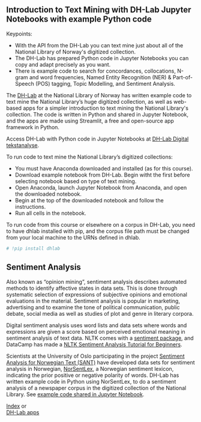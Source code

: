 ## Introduction to Text Mining with DH-Lab Jupyter Notebooks with example Python code 

Keypoints:
- With the API from the DH-Lab you can text mine just about all of the National Library of Norway's digitized collection.
- The DH-Lab has prepared Python code in Jupyter Notebooks you can copy and adapt precisely as you want.
- There is example code to search for concordances, collocations, N-gram and word frequencies, Named Entity Recognition (NER) & Part-of-Speech (POS) tagging, Topic Modelling, and Sentiment Analysis.

The [DH-Lab](https://www.nb.no/dh-lab/) at the National Library of Norway has written example code to text mine the National Library’s huge digitized collection, as well as web-based apps for a simpler introduction to text mining the National Library's collection. The code is written in Python and shared in Jupyter Notebook, and the apps are made using Streamlit, a free and open-source app framework in Python.

Access DH-Lab with Python code in Jupyter Notebooks at [DH-Lab Digital tekstanalyse](https://www.nb.no/dh-lab/digital-tekstanalyse/).

To run code to text mine the National Library’s digitized collections:
- You must have Anaconda downloaded and installed (as for this course).
- Download example notebook from DH-Lab. Begin witht the first before selecting notebook based on type of text mining.
- Open Anaconda, launch Jupyter Notebook from Anaconda, and open the downloaded notebook. 
- Begin at the top of the downloaded notebook and follow the instructions. 
- Run all cells in the notebook.

To run code from this course or elsewhere on a corpus in DH-Lab, you need to have dhlab installed with pip, and the corpus file path must be changed from your local machine to the URNs defined in dhlab.   


```python
# !pip install dhlab
```

## Sentiment Analysis

Also known as “opinion mining”, sentiment analysis describes automated methods to identify affective states in data sets. This is done through systematic selection of expressions of subjective opinions and emotional evaluations in the material. Sentiment analysis is popular in marketing, advertising and to examine the tone of political communication, public debate, social media as well as studies of plot and genre in literary corpora. 

Digital sentiment analysis uses word lists and data sets where words and expressions are given a score based on perceived emotional meaning in sentiment analysis of text data. NLTK comes with a [sentiment package](https://www.nltk.org/api/nltk.sentiment.html), and DataCamp has made a [NLTK Sentiment Analysis Tutorial for Beginners](https://www.datacamp.com/tutorial/text-analytics-beginners-nltk). 

Scientists at the University of Oslo participating in the project [Sentiment Analysis for Norwegian Text (SANT)](https://www.mn.uio.no/ifi/english/research/projects/sant/) have developed data sets for sentiment analysis in Norwegian, [NorSentLex](https://www.mn.uio.no/ifi/english/research/projects/sant/news/new-sant-resources.html), a Norwegian sentiment lexicon, indicating the prior positive or negative polarity of words. DH-Lab has written example code in Python using NorSentLex, to do a sentiment analysis of a newspaper corpus in the digitized collection of the National Library. See [example code shared in Jupyter Notebook](https://nationallibraryofnorway.github.io/digital_tekstanalyse/cookbook/4.0.sentiment_analysis_timeseries.html). 

[Index](https://ang-uio.github.io/Textmining/) or  
[DH-Lab apps](https://ang-uio.github.io/Textmining/episodes/16-textmine-dh-lab-app.html)
